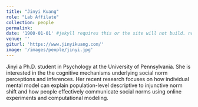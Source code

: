 ```yaml
---
title: "Jinyi Kuang"
role: "Lab Affilate"
collection: people
permalink: 
date: '1900-01-01' #jekyll requires this or the site will not build. not sure what it does yet. order?
venue: ''
giturl: 'https://www.jinyikuang.com/'
image: '/images/people/jinyi.jpg'
---
```

Jinyi a Ph.D. student in Psychology at the University of Pennsylvania. She is interested in the the cognitive mechanisms underlying social norm perceptions and inferences. Her recent research focuses on how individual mental model can explain population-level descriptive to injunctive norm shift and how people effectively communicate social norms using online experiments and computational modeling.
